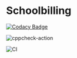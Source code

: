 # Schoolbilling

[![Codacy Badge](https://api.codacy.com/project/badge/Grade/d89472272c80427aa556be3d2a31ea57)](https://app.codacy.com/gh/stepin105061/Schoolbilling?utm_source=github.com&utm_medium=referral&utm_content=stepin105061/Schoolbilling&utm_campaign=Badge_Grade)

![cppcheck-action](https://github.com/stepin105061/Schoolbilling/workflows/cppcheck-action/badge.svg)

![CI](https://github.com/stepin105061/Schoolbilling/workflows/CI/badge.svg)

